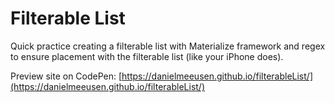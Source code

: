 # Filterable List

Quick practice creating a filterable list with Materialize framework and regex to ensure placement with the filterable list (like your iPhone does).

Preview site on CodePen: [https://danielmeeusen.github.io/filterableList/](https://danielmeeusen.github.io/filterableList/)
